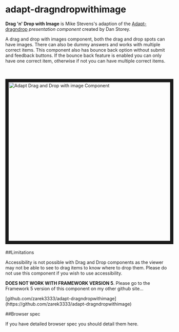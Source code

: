 # adapt-dragndropwithimage

**Drag 'n' Drop with Image** is Mike Stevens's adaption of the [Adapt-dragndrop](https://github.com/danielstorey/adapt-dragndrop) *presentation component* created by Dan Storey.

A drag and drop with images component, both the drag and drop spots can have images. There can also be dummy answers and works with multiple correct items. This component also has bounce back option without submit and feedback buttons. If the bounce back feature is enabled you can only have one correct item, otherwise if not you can have multiple correct items.

<br><br>
<img src="https://raw.githubusercontent.com/mike-st/adapt-dragndropwithimage/master/drag-n-drop-with-image.gif" alt="Adapt Drag and Drop with image Component" width="768" height="495" border="10" />
<br><br>
##Limitations

Accessibility is not possible with Drag and Drop components as the viewer may not be able to see to drag items to know where to drop them. Please do not use this component if you wish to use accessibility.

<p><strong>DOES NOT WORK WITH FRAMEWORK VERSION 5</strong>. Please go to the Framework 5 version of this component on my other github site...</p>
[github.com/zarek3333/adapt-dragndropwithimage](https://github.com/zarek3333/adapt-dragndropwithimage)

##Browser spec

If you have detailed browser spec you should detail them here.

